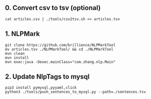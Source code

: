 ## 0. Convert csv to tsv (optional)
```shell
cat articles.csv | ./tools/csv2tsv.sh >> articles.tsv
```
## 1. NLPMark
```shell
git clone https://github.com/brillience/NLPMarkTool
mv articles.tsv ./NLPMarkTool/ && cd ./NLPMarkTool
mvn clean
mvn install
mvn exec:java -Dexec.mainClass="com.zhang.nlp.Main"
```
## 2. Update NlpTags to mysql
```shell
pip3 install pymysql,pyyaml,click
python3 ./tools/push_sentences_to_mysql.py --path=./sentences.tsv
```